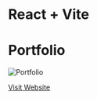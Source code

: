 # React + Vite

# Portfolio

![Portfolio](https://res.cloudinary.com/ds6fxjeak/image/upload/v1750193404/portfoliopng_brxm8f.png)

[Visit Website](https://cristianmartinez.vercel.app)
